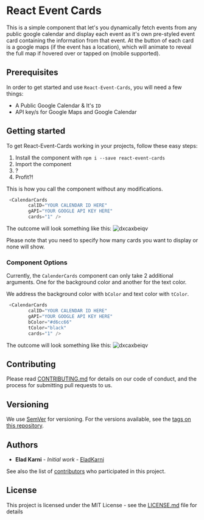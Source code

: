 # React Event Cards

This is a simple component that let's you dynamically fetch events from any public google calendar and display each event as it's own pre-styled event card containing the information from that event. At the button of each card is a google maps (if the event has a location), which will animate to reveal the full map if hovered over or tapped on (mobile supported).

## Prerequisites

In order to get started and use `React-Event-Cards`, you will need a few things:
* A Public Google Calendar & It's `ID`
* API key/s for Google Maps and Google Calendar

## Getting started

To get React-Event-Cards working in your projects, follow these easy steps:

1. Install the component with `npm i --save react-event-cards`
2. Import the component
3. ?
4. Profit?!

This is how you call the component without any modifications.

```javascript
 <CalendarCards
        calID="YOUR CALENDAR ID HERE"
        gAPI="YOUR GOOGLE API KEY HERE"
        cards="1" />
```

The outcome will look something like this:
![dxcaxbeiqv](https://i.imgur.com/sBsFzqw.gif)


Please note that you need to specify how many cards you want to display or none will show.

### Component Options

Currently, the `CalenderCards` component can only take 2 additional arguments. One for the background color and another for the text color.

We address the background color with `bColor` and text color with `tColor`.

```javascript
 <CalendarCards
        calID="YOUR CALENDAR ID HERE"
        gAPI="YOUR GOOGLE API KEY HERE"
        bColor="#d6cc66"
        tColor="black"
        cards="1" />
```

The outcome will look something like this:
![dxcaxbeiqv](https://i.imgur.com/hWH7d1y.gif)

## Contributing

Please read [CONTRIBUTING.md](https://gist.github.com/PurpleBooth/b24679402957c63ec426) for details on our code of conduct, and the process for submitting pull requests to us.

## Versioning

We use [SemVer](http://semver.org/) for versioning. For the versions available, see the [tags on this repository](https://github.com/your/project/tags). 

## Authors

* **Elad Karni** - *Initial work* - [EladKarni](https://github.com/EladKarni)

See also the list of [contributors](https://github.com/your/project/contributors) who participated in this project.

## License

This project is licensed under the MIT License - see the [LICENSE.md](LICENSE.md) file for details
